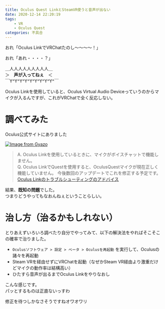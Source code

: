 ```yaml
---
title: Oculus Quest LinkとSteamVR使うと音声が出ない
date: 2020-12-14 22:20:19
tags:
    - VR
    - Oculus Quest
categories: 不具合
---
```


おれ「Oculus LinkでVRChatたのし～～～～！」

おれ「あれ・・・・？」

＿人人人人人人人人人＿      
＞　**声が入ってねぇ**　＜      
￣Y^Y^Y^Y^Y^Y^Y^Y^Y^￣

Oculus Linkを使用していると、Oculus Virtual Audio Deviceっていうのからマイクが入るんですが、これがVRChatで全く反応しない。

# 調べてみた

Oculus公式サイトにありました

[![Image from Gyazo](https://i.gyazo.com/676135230358680061b37435e8f80bec.png)](https://gyazo.com/676135230358680061b37435e8f80bec)

> A. Oculus Linkを使用しているときに、マイクがボイスチャットで機能しません。       
> Q. Oculus LinkでQuestを使用すると、OculusQuestマイクが現在正しく機能していません。 今後数回のアップデートでこれを修正する予定です。
> [Oculus Linkのトラブルシューティングのアドバイス](https://support.oculus.com/572216283519517/)
 
結果、**既知の問題**でした。        
つまりどうやってもなおんねぇということらしい。

# 治し方（治るかもしれない）

とりあえずいろいろ調べたり自分でやってみて、以下の解決法をやればそこそこの確率で治りました。

- `Oculusソフトウェア > 設定 > ベータ > Oculusを再起動` を実行して、Oculusの諸々を再起動
- Steam VRを経由せずにVRChatを起動（なぜかSteam VR経由より激重だけどマイクの動作率は結構高い）
- ひたすら音声が出るまでOculus Linkをやりなおし

こんな感じです。        
パッとするものは正直ないっすわ

修正を待つしかなさそうですねオワオワリ